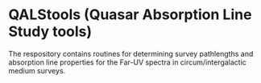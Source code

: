 # QALStools (Quasar Absorption Line Study tools)
The respository contains routines for determining survey pathlengths and absorption line properties for the Far-UV spectra in circum/intergalactic medium surveys.
